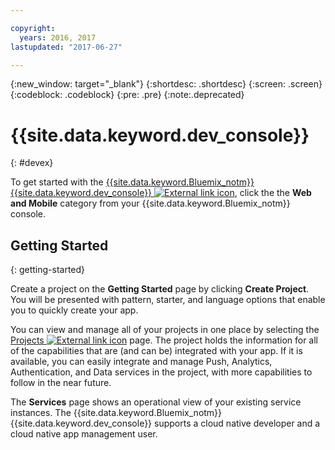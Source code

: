 ```yaml
---

copyright:
  years: 2016, 2017
lastupdated: "2017-06-27"

---
```

{:new_window: target="_blank"}
{:shortdesc: .shortdesc}
{:screen: .screen}
{:codeblock: .codeblock}
{:pre: .pre}
{:note:.deprecated}

# {{site.data.keyword.dev_console}}
{: #devex}

To get started with the [{{site.data.keyword.Bluemix_notm}} {{site.data.keyword.dev_console}} ![External link icon](../icons/launch-glyph.svg "External link icon")](https://console.{DomainName}/developer/getting-started), click the the **Web and Mobile** category from your {{site.data.keyword.Bluemix_notm}} console.


## Getting Started
{: getting-started}

Create a project on the **Getting Started** page by clicking **Create Project**. You will be presented with pattern, starter, and language options that enable you to quickly create your app.

You can view and manage all of your projects in one place by selecting the [Projects ![External link icon](../icons/launch-glyph.svg "External link icon")](https://console.{DomainName}/developer/projects) page. The project holds the information for all of the capabilities that are (and can be) integrated with your app. If it is available, you can easily integrate and manage Push, Analytics, Authentication, and Data services in the project, with more capabilities to follow in the near future.

The **Services** page shows an operational view of your existing service instances. The {{site.data.keyword.Bluemix_notm}} {{site.data.keyword.dev_console}} supports a cloud native developer and a cloud native app management user.


<!--You can also discover the {{site.data.keyword.Bluemix_notm}} Mobile offerings, link to the Mobile documentation and get answers from our {{site.data.keyword.Bluemix_notm}} Mobile services community on Stack Overflow.-->